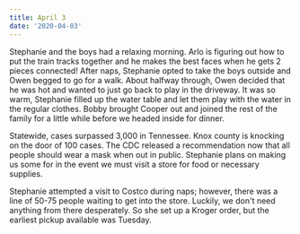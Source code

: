 ```yaml
---
title: April 3
date: '2020-04-03'
---
```

Stephanie and the boys had a relaxing morning. Arlo is figuring out how to put the train tracks together and he makes the best faces when he gets 2 pieces connected! After naps, Stephanie opted to take the boys outside and Owen begged to go for a walk. About halfway through, Owen decided that he was hot and wanted to just go back to play in the driveway. It was so warm, Stephanie filled up the water table and let them play with the water in the regular clothes. Bobby brought Cooper out and joined the rest of the family for a little while before we headed inside for dinner.

Statewide, cases surpassed 3,000 in Tennessee. Knox county is knocking on the door of 100 cases. The CDC released a recommendation now that all people should wear a mask when out in public. Stephanie plans on making us some for in the event we must visit a store for food or necessary supplies. 

Stephanie attempted a visit to Costco during naps; however, there was a line of 50-75 people waiting to get into the store. Luckily, we don't need anything from there desperately. So she set up a Kroger order, but the earliest pickup available was Tuesday.